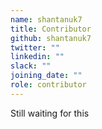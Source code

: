 ```yaml
---
name: shantanuk7
title: Contributor
github: shantanuk7
twitter: ""
linkedin: ""
slack: ""
joining_date: ""
role: contributor
---
```


Still waiting for this
